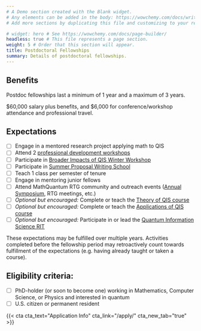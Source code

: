 ```yaml
---
# A Demo section created with the Blank widget.
# Any elements can be added in the body: https://wowchemy.com/docs/writing-markdown-latex/
# Add more sections by duplicating this file and customizing to your requirements.

# widget: hero # See https://wowchemy.com/docs/page-builder/
headless: true # This file represents a page section.
weight: 5 # Order that this section will appear.
title: Postdoctoral Fellowships
summary: Details of postdoctoral fellowships.
---
```

## Benefits
Postdoc fellowships last a minimum of 1 year and a maximum of 3 years.

$60,000 salary plus benefits, and $6,000 for conference/workshop attendance and professional travel.

## Expectations 

- [ ] Engage in a mentored research project applying math to QIS
- [ ] Attend 2 [professional development workshops](/trainingcomponents/prof-dev-workshops/)
- [ ] Participate in [Broader Impacts of QIS Winter Workshop](/trainingcomponents/winter-bi-workshop/)
- [ ] Participate in [Summer Proposal Writing School](/trainingcomponents/summer-proposal-school/)
- [ ] Teach 1 class per semester of tenure
- [ ] Engage in mentoring junior fellows
- [ ] Attend MathQuantum RTG community and outreach events ([Annual Symposium](/trainingcomponents/annual-symposium/), RTG meetings, etc.)
- [ ] _Optional but encouraged:_ Complete or teach the [Theory of QIS course](/trainingcomponents/fall-theory-course/)
- [ ] _Optional but encouraged:_ Complete or teach the [Applications of QIS course](/trainingcomponents/spring-computing-course/)
- [ ] _Optional but encouraged:_ Participate in or lead the [Quantum Information Science RIT](/trainingcomponents/rit/)

These expectations may be fulfilled over multiple years. Activities completed before the fellowship period may retroactively count towards fulfillment of the expectations (e.g. having already taught or taken a course).

## Eligibility criteria:
- [ ] PhD-holder (or soon to become one) working in Mathematics, Computer Science, or Physics and interested in quantum
- [ ] U.S. citizen or permanent resident

{{< cta cta_text="Application Info" cta_link="/apply/" cta_new_tab="true" >}}

